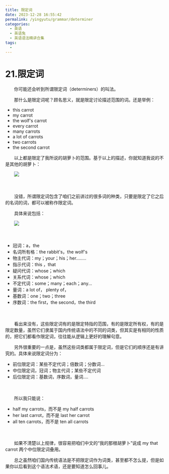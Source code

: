 ```yaml
---
title: 限定词
date: 2023-12-28 16:55:42
permalink: /yingyutu/grammar/determiner
categories:
  - 英语
  - 英语兔
  - 英语语法精讲合集
tags:
  - 
---
```

# 21.限定词

　　‍你可能还会听到所谓限定词（determiners）的叫法。
<!-- more -->
　　那什么是限定词呢？‍‍顾名思义，就是限定讨论描述范围的词。还是举例：

* this carrot
* my carrot
* the wolf's carrot
* every carrot
* many carrots
* a lot of carrots
* two carrots
* the second carrot

　　以上都是限定了我所说的胡萝卜的范围。‍‍基于以上的描述，‍‍你就知道我说的不是其他的胡萝卜：

　　![](https://image.peterjxl.com/blog/image-20231226203223-nfwijft.png)

　　‍

　　没错，所谓限定词包含了咱们之前讲过的很多词的种类，只要是限定了它之后的名词的词，‍‍都可以被称作限定词。

　　具体来说包括：

　　![](https://image.peterjxl.com/blog/image-20231226203517-bzuadc9.png)

　　‍

* 冠词：a，the
* 名词所有格：the rabbit's，the wolf's
* 物主代词：my；your；his；her........
* 指示代词：this ，that‍‍
* 疑问代词：whose；which
* 关系代词：whose；which
* 不定代词：some；many；each；any...
* 量词：a lot of， plenty of，
* 基数词：one；two；three
* 序数词：the first，the second，the third

　　‍

　　看出来没有，这些限定词有的是限定特指的范围，有的是限定所有权，‍‍有的是限定数量，虽然它们隶属于国内传统语法中的不同的词类，但其实是有相同的性质的，‍‍把它们都看作限定词，往往能从逻辑上更好的理解句意。

　　另外很重要的一点是，‍‍虽然这些词类都属于限定词，但是它们的顺序还是有讲究的。‍‍具体来说限定词分为‍‍：

* 前位限定词：某些不定代词；倍数词；分数词...
* 中位限定词，‍‍冠词；物主代词；某些不定代词
* 后位限定词：基数词，序数词，量词....

　　‍

　　所以我只能说：

* half my carrots，而不是 my half carrots
* her last carrot，而不是 last her carrot
* all ten carrots，而不是 ten all carrots

　　‍

　　如果不清楚以上规律，很容易把咱们中文的“我的那根胡萝卜”说成 my that carrot  两个中位限定词叠用。

　　总之虽然咱们国内传统语法是不把限定词作为词类，甚至都不怎么提，但是如果你以后看到这个语法术语，‍‍还是要知道怎么回事儿。‍
